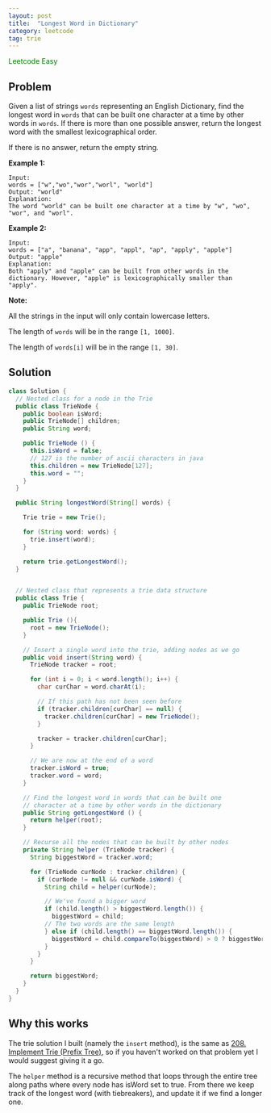 ```yaml
---
layout: post
title:  "Longest Word in Dictionary"
category: leetcode
tag: trie
---
```


<span style="color:green;">Leetcode Easy</span>

## Problem

Given a list of strings `words` representing an English Dictionary, find the longest word in `words` that can be built one character at a time by other words in `words`. If there is more than one possible answer, return the longest word with the smallest lexicographical order.

If there is no answer, return the empty string.

**Example 1:**

```
Input:
words = ["w","wo","wor","worl", "world"]
Output: "world"
Explanation:
The word "world" can be built one character at a time by "w", "wo", "wor", and "worl".
```



**Example 2:**

```
Input:
words = ["a", "banana", "app", "appl", "ap", "apply", "apple"]
Output: "apple"
Explanation:
Both "apply" and "apple" can be built from other words in the dictionary. However, "apple" is lexicographically smaller than "apply".
```



**Note:**

All the strings in the input will only contain lowercase letters.

The length of `words` will be in the range `[1, 1000]`.

The length of `words[i]` will be in the range `[1, 30]`.

## Solution

```java
class Solution {
  // Nested class for a node in the Trie
  public class TrieNode {
    public boolean isWord;
    public TrieNode[] children;
    public String word;

    public TrieNode () {
      this.isWord = false;
      // 127 is the number of ascii characters in java
      this.children = new TrieNode[127];
      this.word = "";
    }
  }

  public String longestWord(String[] words) {

    Trie trie = new Trie();

    for (String word: words) {
      trie.insert(word);
    }

    return trie.getLongestWord();
  }


  // Nested class that represents a trie data structure
  public class Trie {
    public TrieNode root;

    public Trie (){
      root = new TrieNode();
    }

    // Insert a single word into the trie, adding nodes as we go
    public void insert(String word) {
      TrieNode tracker = root;

      for (int i = 0; i < word.length(); i++) {
        char curChar = word.charAt(i);

        // If this path has not been seen before
        if (tracker.children[curChar] == null) {
          tracker.children[curChar] = new TrieNode();
        }

        tracker = tracker.children[curChar];
      }

      // We are now at the end of a word
      tracker.isWord = true;
      tracker.word = word;
    }

    // Find the longest word in words that can be built one
    // character at a time by other words in the dictionary
    public String getLongestWord () {
      return helper(root);
    }

    // Recurse all the nodes that can be built by other nodes
    private String helper (TrieNode tracker) {
      String biggestWord = tracker.word;

      for (TrieNode curNode : tracker.children) {
        if (curNode != null && curNode.isWord) {
          String child = helper(curNode);

          // We've found a bigger word
          if (child.length() > biggestWord.length()) {
            biggestWord = child;
          // The two words are the same length
          } else if (child.length() == biggestWord.length()) {
            biggestWord = child.compareTo(biggestWord) > 0 ? biggestWord : child;
          }
        }
      }

      return biggestWord;
    }
  }
}
```

## Why this works

The trie solution I built (namely the `insert` method), is the same as [208. Implement Trie (Prefix Tree)](https://leetcode.com/problems/implement-trie-prefix-tree/), so if you haven't worked on that problem yet I would suggest giving it a go.

The `helper` method is a recursive method that loops through the entire tree along paths where every node has isWord set to true. From there we keep track of the longest word (with tiebreakers), and update it if we find a longer one.
